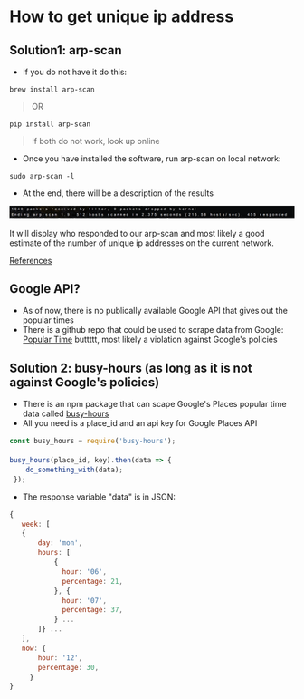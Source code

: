 # How to get unique ip address #

## Solution1: arp-scan ##
* If you do not have it do this:
```
brew install arp-scan
```

> OR

```
pip install arp-scan
```

> If both do not work, look up online

* Once you have installed the software, run arp-scan on local network:

```
sudo arp-scan -l
```

* At the end, there will be a description of the results

![arp-scan_results](arp-scan_results.png)

It will display who responded to our arp-scan and most likely a good estimate 
of the number of unique ip addresses on the current network.

[References](http://www.howtoeverything.net/linux/console-tricks/find-all-ips-and-mac-addresses-network)

## Google API? ##

* As of now, there is no publically available Google API that gives out the popular times
* There is a github repo that could be used to scrape data from Google:
[Popular Time](https://github.com/m-wrzr/populartimes)
buttttt, most likely a violation against Google's policies

## Solution 2: busy-hours (as long as it is not against Google's policies) ##

* There is an npm package that can scape Google's Places popular time data called [busy-hours](https://www.npmjs.com/package/busy-hours)
* All you need is a place_id and an api key for Google Places API

```javascript
const busy_hours = require('busy-hours');
 
busy_hours(place_id, key).then(data => {
    do_something_with(data); 
 });
 ```

 * The response variable "data" is in JSON:

 ```javascript
 {
    week: [
    {
        day: 'mon',
        hours: [
            { 
              hour: '06',
              percentage: 21,
            }, { 
              hour: '07',
              percentage: 37,
            } ...
        ]} ...
    ],
    now: { 
        hour: '12',
        percentage: 30,
      }
}
```
